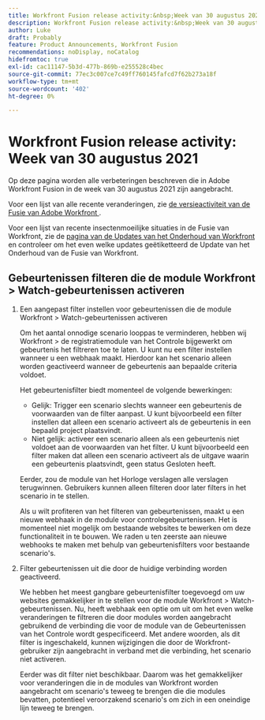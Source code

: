 ```yaml
---
title: Workfront Fusion release activity:&nbsp;Week van 30 augustus 2021
description: Workfront Fusion release activity:&nbsp;Week van 30 augustus 2021
author: Luke
draft: Probably
feature: Product Announcements, Workfront Fusion
recommendations: noDisplay, noCatalog
hidefromtoc: true
exl-id: cac11147-5b3d-477b-869b-e255528c4bec
source-git-commit: 77ec3c007ce7c49ff760145fafcd7f62b273a18f
workflow-type: tm+mt
source-wordcount: '402'
ht-degree: 0%

---
```


# Workfront Fusion release activity: Week van 30 augustus 2021

Op deze pagina worden alle verbeteringen beschreven die in Adobe Workfront Fusion in de week van 30 augustus 2021 zijn aangebracht.

Voor een lijst van alle recente veranderingen, zie [ de versieactiviteit van de Fusie van Adobe Workfront ](/help/workfront-fusion/fusion-product-releases/fusion-release-activity.md).

Voor een lijst van recente insectenmoeilijke situaties in de Fusie van Workfront, zie de [ pagina van de Updates van het Onderhoud van Workfront ](https://experienceleague.adobe.com/docs/workfront-known-issues/releases/current-updates.html?lang=nl-NL) en controleer om het even welke updates geëtiketteerd de Update van het Onderhoud van de Fusie van Workfront.

## Gebeurtenissen filteren die de module Workfront > Watch-gebeurtenissen activeren

1. Een aangepast filter instellen voor gebeurtenissen die de module Workfront > Watch-gebeurtenissen activeren

   Om het aantal onnodige scenario looppas te verminderen, hebben wij Workfront > de registratiemodule van het Controle bijgewerkt om gebeurtenis het filtreren toe te laten. U kunt nu een filter instellen wanneer u een webhaak maakt. Hierdoor kan het scenario alleen worden geactiveerd wanneer de gebeurtenis aan bepaalde criteria voldoet.

   Het gebeurtenisfilter biedt momenteel de volgende bewerkingen:

   * Gelijk: Trigger een scenario slechts wanneer een gebeurtenis de voorwaarden van de filter aanpast. U kunt bijvoorbeeld een filter instellen dat alleen een scenario activeert als de gebeurtenis in een bepaald project plaatsvindt.
   * Niet gelijk: activeer een scenario alleen als een gebeurtenis niet voldoet aan de voorwaarden van het filter. U kunt bijvoorbeeld een filter maken dat alleen een scenario activeert als de uitgave waarin een gebeurtenis plaatsvindt, geen status Gesloten heeft.

   Eerder, zou de module van het Horloge verslagen alle verslagen terugwinnen. Gebruikers kunnen alleen filteren door later filters in het scenario in te stellen.

   Als u wilt profiteren van het filteren van gebeurtenissen, maakt u een nieuwe webhaak in de module voor controlegebeurtenissen. Het is momenteel niet mogelijk om bestaande websites te bewerken om deze functionaliteit in te bouwen. We raden u ten zeerste aan nieuwe webhooks te maken met behulp van gebeurtenisfilters voor bestaande scenario&#39;s.

1. Filter gebeurtenissen uit die door de huidige verbinding worden geactiveerd.

   We hebben het meest gangbare gebeurtenisfilter toegevoegd om uw websites gemakkelijker in te stellen voor de module Workfront > Watch-gebeurtenissen. Nu, heeft webhaak een optie om uit om het even welke veranderingen te filtreren die door modules worden aangebracht gebruikend de verbinding die voor de module van de Gebeurtenissen van het Controle wordt gespecificeerd. Met andere woorden, als dit filter is ingeschakeld, kunnen wijzigingen die door de Workfront-gebruiker zijn aangebracht in verband met die verbinding, het scenario niet activeren.

   Eerder was dit filter niet beschikbaar. Daarom was het gemakkelijker voor veranderingen die in de modules van Workfront worden aangebracht om scenario&#39;s teweeg te brengen die die modules bevatten, potentieel veroorzakend scenario&#39;s om zich in een oneindige lijn teweeg te brengen.
